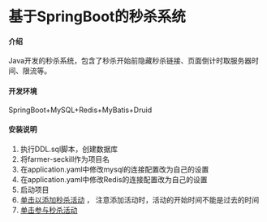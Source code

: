 # 基于SpringBoot的秒杀系统

#### 介绍
Java开发的秒杀系统，包含了秒杀开始前隐藏秒杀链接、页面倒计时取服务器时间、限流等。
#### 开发环境
SpringBoot+MySQL+Redis+MyBatis+Druid
#### 安装说明
1. 执行DDL.sql脚本，创建数据库
2. 将farmer-seckill作为项目名
3. 在application.yaml中修改mysql的连接配置改为自己的设置
4. 在application.yaml中修改Redis的连接配置改为自己的设置
5. 启动项目
6. [单击以添加秒杀活动](http://localhost:8082/goods/listPage) ， 注意添加活动时，活动的开始时间不能是过去的时间
7. [单击参与秒杀活动](http://localhost:8082/static/goodslist.html)




